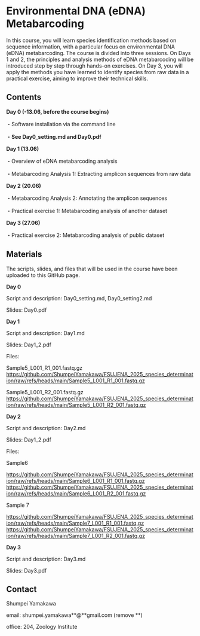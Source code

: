 # Environmental DNA (eDNA) Metabarcoding 

In this course, you will learn species identification methods based on sequence information, with a particular focus on environmental DNA (eDNA) metabarcoding. The course is divided into three sessions. On Days 1 and 2, the principles and analysis methods of eDNA metabarcoding will be introduced step by step through hands-on exercises. On Day 3, you will apply the methods you have learned to identify species from raw data in a practical exercise, aiming to improve their technical skills.


## Contents

**Day 0 (-13.06, before the course begins)**

・Software installation via the command line

・**See Day0_setting.md and Day0.pdf**

**Day 1 (13.06)**

・Overview of eDNA metabarcoding analysis

・Metabarcoding Analysis 1: Extracting amplicon sequences from raw data

**Day 2 (20.06)**

・Metabarcoding Analysis 2: Annotating the amplicon sequences

・Practical exercise 1: Metabarcoding analysis of another dataset

**Day 3 (27.06)**

・Practical exercise 2: Metabarcoding analysis of public dataset



## Materials

The scripts, slides, and files that will be used in the course have been uploaded to this GitHub page. 

**Day 0**

Script and description: Day0_setting.md, Day0_setting2.md

Slides: Day0.pdf


**Day 1**

Script and description: Day1.md

Slides: Day1_2.pdf

Files:

Sample5_L001_R1_001.fastq.gz
https://github.com/ShumpeiYamakawa/FSUJENA_2025_species_determination/raw/refs/heads/main/Sample5_L001_R1_001.fastq.gz


Sample5_L001_R2_001.fastq.gz
https://github.com/ShumpeiYamakawa/FSUJENA_2025_species_determination/raw/refs/heads/main/Sample5_L001_R2_001.fastq.gz


**Day 2** 

Script and description: Day2.md

Slides: Day1_2.pdf 

Files:

Sample6

https://github.com/ShumpeiYamakawa/FSUJENA_2025_species_determination/raw/refs/heads/main/Sample6_L001_R1_001.fastq.gz
https://github.com/ShumpeiYamakawa/FSUJENA_2025_species_determination/raw/refs/heads/main/Sample6_L001_R2_001.fastq.gz

Sample 7

https://github.com/ShumpeiYamakawa/FSUJENA_2025_species_determination/raw/refs/heads/main/Sample7_L001_R1_001.fastq.gz
https://github.com/ShumpeiYamakawa/FSUJENA_2025_species_determination/raw/refs/heads/main/Sample7_L001_R2_001.fastq.gz


**Day 3**

Script and description: Day3.md

Slides: Day3.pdf



## Contact
Shumpei Yamakawa

email: shumpei.yamakawa**@**gmail.com (remove **)

office: 204, Zoology Institute





